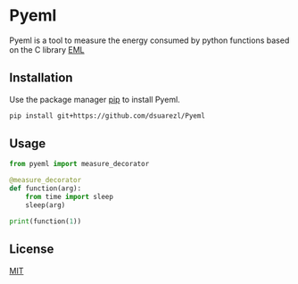 # Pyeml

Pyeml is a tool to measure the energy consumed by python functions based on the C library [EML](https://github.com/HPC-ULL/eml)

## Installation

Use the package manager [pip](https://pip.pypa.io/en/stable/) to install Pyeml.

```bash
pip install git+https://github.com/dsuarezl/Pyeml
```

## Usage

```python
from pyeml import measure_decorator

@measure_decorator
def function(arg):
    from time import sleep
    sleep(arg)

print(function(1))

```


## License

[MIT](https://choosealicense.com/licenses/mit/)